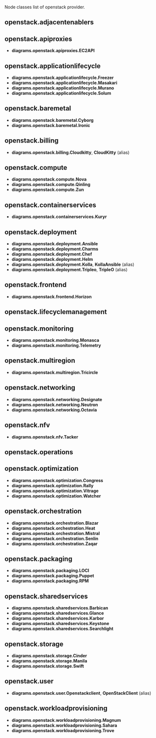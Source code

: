 Node classes list of openstack provider.

## openstack.adjacentenablers


## openstack.apiproxies

- **diagrams.openstack.apiproxies.EC2API**

## openstack.applicationlifecycle

- **diagrams.openstack.applicationlifecycle.Freezer**
- **diagrams.openstack.applicationlifecycle.Masakari**
- **diagrams.openstack.applicationlifecycle.Murano**
- **diagrams.openstack.applicationlifecycle.Solum**

## openstack.baremetal

- **diagrams.openstack.baremetal.Cyborg**
- **diagrams.openstack.baremetal.Ironic**

## openstack.billing

- **diagrams.openstack.billing.Cloudkitty**, **CloudKitty** (alias)

## openstack.compute

- **diagrams.openstack.compute.Nova**
- **diagrams.openstack.compute.Qinling**
- **diagrams.openstack.compute.Zun**

## openstack.containerservices

- **diagrams.openstack.containerservices.Kuryr**

## openstack.deployment

- **diagrams.openstack.deployment.Ansible**
- **diagrams.openstack.deployment.Charms**
- **diagrams.openstack.deployment.Chef**
- **diagrams.openstack.deployment.Helm**
- **diagrams.openstack.deployment.Kolla**, **KollaAnsible** (alias)
- **diagrams.openstack.deployment.Tripleo**, **TripleO** (alias)

## openstack.frontend

- **diagrams.openstack.frontend.Horizon**

## openstack.lifecyclemanagement


## openstack.monitoring

- **diagrams.openstack.monitoring.Monasca**
- **diagrams.openstack.monitoring.Telemetry**

## openstack.multiregion

- **diagrams.openstack.multiregion.Tricircle**

## openstack.networking

- **diagrams.openstack.networking.Designate**
- **diagrams.openstack.networking.Neutron**
- **diagrams.openstack.networking.Octavia**

## openstack.nfv

- **diagrams.openstack.nfv.Tacker**

## openstack.operations


## openstack.optimization

- **diagrams.openstack.optimization.Congress**
- **diagrams.openstack.optimization.Rally**
- **diagrams.openstack.optimization.Vitrage**
- **diagrams.openstack.optimization.Watcher**

## openstack.orchestration

- **diagrams.openstack.orchestration.Blazar**
- **diagrams.openstack.orchestration.Heat**
- **diagrams.openstack.orchestration.Mistral**
- **diagrams.openstack.orchestration.Senlin**
- **diagrams.openstack.orchestration.Zaqar**

## openstack.packaging

- **diagrams.openstack.packaging.LOCI**
- **diagrams.openstack.packaging.Puppet**
- **diagrams.openstack.packaging.RPM**

## openstack.sharedservices

- **diagrams.openstack.sharedservices.Barbican**
- **diagrams.openstack.sharedservices.Glance**
- **diagrams.openstack.sharedservices.Karbor**
- **diagrams.openstack.sharedservices.Keystone**
- **diagrams.openstack.sharedservices.Searchlight**

## openstack.storage

- **diagrams.openstack.storage.Cinder**
- **diagrams.openstack.storage.Manila**
- **diagrams.openstack.storage.Swift**

## openstack.user

- **diagrams.openstack.user.Openstackclient**, **OpenStackClient** (alias)

## openstack.workloadprovisioning

- **diagrams.openstack.workloadprovisioning.Magnum**
- **diagrams.openstack.workloadprovisioning.Sahara**
- **diagrams.openstack.workloadprovisioning.Trove**
